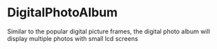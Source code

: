 # DigitalPhotoAlbum
Similar to the popular digital picture frames, the digital photo album will display multiple photos with small lcd screens
